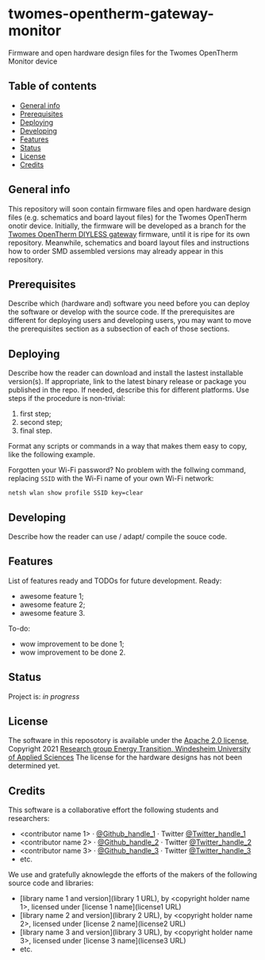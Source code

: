 # twomes-opentherm-gateway-monitor
Firmware and open hardware design files for the Twomes OpenTherm Monitor device

## Table of contents
* [General info](#general-info)
* [Prerequisites](#prerequisites)
* [Deploying](#deploying)
* [Developing](#developing) 
* [Features](#features)
* [Status](#status)
* [License](#license)
* [Credits](#credits)

## General info
This repository will soon contain firmware files and open hardware design files (e.g. schematics and board layout files) for the Twomes OpenTherm onotir device. Initially, the firmware will be developed as a branch for the [Twomes OpenTherm DIYLESS gateway](https://github.com/energietransitie/twomes-opentherm-gateway-diyless) firmware, until it is ripe for its own repository. Meanwhile, schematics and board layout files and instructions how to order SMD assembled versions may already appear in this repository.

## Prerequisites
Describe which (hardware and) software you need before you can deploy the software or develop with the source code. If the prerequisites are different for deploying users and developing users, you may want to move the prerequisites section as a subsection of each of those sections.

## Deploying
Describe how the reader can download and install the lastest installable version(s). If appropriate, link to the latest binary release or package you published in the repo. If needed, describe this for different platforms.
Use steps if the procedure is non-trivial:
1. first step;
2. second step;
3. final step.

Format any scripts or commands in a way that makes them  easy to copy, like the following example. 

Forgotten your Wi-Fi password? No problem with the follwing command, replacing `SSID` with the Wi-Fi name of your own Wi-Fi network: 
```shell
netsh wlan show profile SSID key=clear
```

## Developing
Describe how the reader can use / adapt/ compile the souce code. 

## Features
List of features ready and TODOs for future development. Ready:

* awesome feature 1;
* awesome feature 2;
* awesome feature 3.

To-do:

* wow improvement to be done 1;
* wow improvement to be done 2.

## Status
Project is: _in progress_

## License
The software in this reposotory is available under the [Apache 2.0 license](./LICENSE.md), Copyright 2021 [Research group Energy Transition, Windesheim University of Applied Sciences](https://windesheim.nl/energietransitie)
The license for the hardware designs has not been determined yet. 

## Credits
This software is a collaborative effort the following students and researchers:
* <contributor name 1> ·  [@Github_handle_1](https://github.com/<github_handle_1>) ·  Twitter [@Twitter_handle_1](https://twitter.com/<twitter_handle_1>)
* <contributor name 2> ·  [@Github_handle_2](https://github.com/<github_handle_2>) ·  Twitter [@Twitter_handle_2](https://twitter.com/<twitter_handle_2>)
* <contributor name 3> ·  [@Github_handle_3](https://github.com/<github_handle_3>) ·  Twitter [@Twitter_handle_3](https://twitter.com/<twitter_handle_3>)
* etc. 


We use and gratefully aknowlegde the efforts of the makers of the following source code and libraries:

* [library name 1 and version](library 1 URL), by <copyright holder name 1>, licensed under [license 1 name](license1 URL)
* [library name 2 and version](library 2 URL), by <copyright holder name 2>, licensed under [license 2 name](license2 URL)
* [library name 3 and version](library 3 URL), by <copyright holder name 3>, licensed under [license 3 name](license3 URL)
* etc. 
